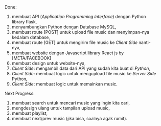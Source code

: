 Done:
1. membuat API (*Application Programming Interface*) dengan Python library flask,
2. menyambungkan Python dengan Database MySQL,
3. membuat route [POST] untuk upload file music dan menyimpan-nya kedalam database,
4. membuat route [GET] untuk mengirim file music ke *Client Side* nanti-nya,
5. membuat website dengan Javascript library React js by [META/FACEBOOK]
6. membuat design untuk website-nya,
7. *Client Side*: mengambil data dari API yang sudah kita buat di *Python*,
8. *Client Side*: membuat logic untuk mengupload file music ke *Server Side* Python,
9. *Client Side*: membuat logic untuk memainkan music.

Next Progress:

1. membuat search untuk mencari music yang ingin kita cari,
2. mengdesign ulang untuk tampilan upload music,
3. membuat playlist,
4. membuat next/prev music (jika bisa, soalnya agak rumit).